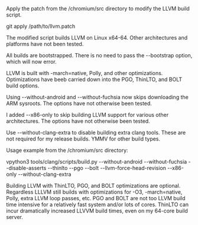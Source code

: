 Apply the patch from the /chromium/src directory to modify the LLVM build script.

git apply /path/to/llvm.patch

The modified script builds LLVM on Linux x64-64. Other architectures and platforms have not been tested.

All builds are bootstrapped. There is no need to pass the --bootstrap option, which will now error.

LLVM is built with -march=native, Polly, and other optimizations. Optimizations have beeb carried down into the PGO, ThinLTO, and BOLT build options.

Using --without-android and --without-fuchsia now skips downloading the ARM sysroots. The options have not otherwise been tested.

I added --x86-only to skip building LLVM support for various other architectures. The options have not otherwise been tested.

Use --without-clang-extra to disable building extra clang tools. These are not required for my release builds. YMMV for other build types.

Usage example from the /chromium/src directory:

vpython3 tools/clang/scripts/build.py --without-android --without-fuchsia --disable-asserts --thinlto --pgo --bolt --llvm-force-head-revision --x86-only --without-clang-extra

Building LLVM with ThinLTO, PGO, and BOLT optimizations are optional. Regardless LLLVM still builds with optimizations for -O3, -march=native, Polly, extra LLVM loop passes, etc. PGO and BOLT are not too LLVM build time intensive for a relatively fast system and/or lots of cores. ThinLTO can incur dramatically increased LLVVM build times, even on my 64-core build server.

